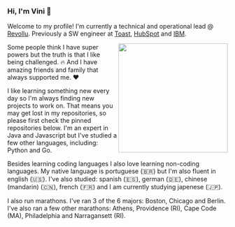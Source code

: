 ### Hi, I'm Vini 👋

Welcome to my profile!
I'm currently a technical and operational lead @ [Revollu](https://revollu.com/).
Previously a SW engineer at [Toast](https://pos.toasttab.com/), [HubSpot](https://www.hubspot.com/) and [IBM](https://www.ibm.com/).

<img align="right" src="https://media.giphy.com/media/b0VK26c9Ne0ak/giphy.gif" height="250px"/>
 
Some people think I have super powers but the truth is that I like being challenged. 🔥
And I have amazing friends and family that always supported me. :heart:

I like learning something new every day so I'm always finding new projects to work on.
That means you may get lost in my repositories, so please first check the pinned repositories below.
I'm an expert in Java and Javascript but I've studied a few other languages, including: Python and Go.

Besides learning coding languages I also love learning non-coding languages.
My native language is portuguese (🇧🇷) but I'm also fluent in english (🇺🇸).
I've also studied: spanish (🇪🇸), german (🇩🇪), chinese (mandarin) (🇨🇳), french (🇫🇷) and I am currently studying japenese (🇯🇵).


I also run marathons.
I've ran 3 of the 6 majors: Boston, Chicago and Berlin.
I've also ran a few other marathons: Athens, Providence (RI), Cape Code (MA), Philadelphia and Narragansett (RI).

